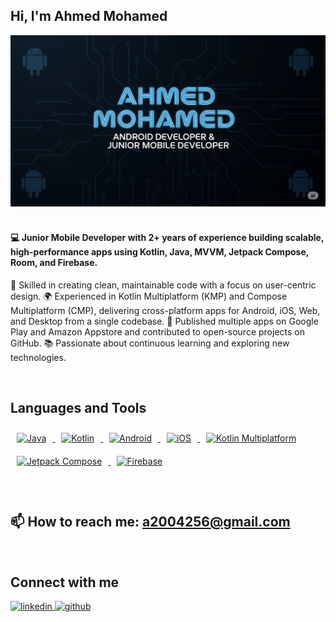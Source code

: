 ## Hi, I'm Ahmed Mohamed  

</p>
<img src="https://github.com/Ahmed27Mohamed/Ahmed27Mohamed/blob/main/a.png" alt="Ahmed27Mohamed27/Ahmed27Mohamed/Ahmed" width="1490"/>

<br/>  
<br/> 

#### <div align="start">💻 Junior Mobile Developer with 2+ years of experience building scalable, high-performance apps using Kotlin, Java, MVVM, Jetpack Compose, Room, and Firebase.
🚀 Skilled in creating clean, maintainable code with a focus on user-centric design.
🌍 Experienced in Kotlin Multiplatform (KMP) and Compose Multiplatform (CMP), delivering cross-platform apps for Android, iOS, Web, and Desktop from a single codebase.
📱 Published multiple apps on Google Play and Amazon Appstore and contributed to open-source projects on GitHub.
📚 Passionate about continuous learning and exploring new technologies.
</div>  


<br/>  


## Languages and Tools 
 
<div align="start">  

  <!-- Languages -->
  <a href="https://www.java.com/" target="_blank">
    <img style="margin: 10px" src="https://profilinator.rishav.dev/skills-assets/java-original-wordmark.svg" alt="Java" height="50" />
  </a>  
  <a href="https://kotlinlang.org/" target="_blank">
    <img style="margin: 10px" src="https://profilinator.rishav.dev/skills-assets/kotlinlang-icon.svg" alt="Kotlin" height="50" />
  </a>  

  <!-- Platforms -->
  <a href="https://www.android.com/" target="_blank">
    <img style="margin: 10px" src="https://profilinator.rishav.dev/skills-assets/android-original-wordmark.svg" alt="Android" height="50" />
  </a>  
  <a href="https://developer.apple.com/ios/" target="_blank">
    <img style="margin: 10px" src="https://upload.wikimedia.org/wikipedia/commons/f/fa/Apple_logo_black.svg" alt="iOS" height="50" />
  </a>  

  <!-- Cross-Platform & UI Frameworks -->
  <a href="https://kotlinlang.org/lp/multiplatform/" target="_blank">
    <img style="margin: 10px" src="https://upload.wikimedia.org/wikipedia/commons/7/74/Kotlin_Icon.png" alt="Kotlin Multiplatform" height="50" />
  </a>  
  <a href="https://developer.android.com/jetpack/compose" target="_blank">
    <img style="margin: 10px" src="https://developer.android.com/static/images/jetpack/compose-illustration.png" alt="Jetpack Compose" height="50" />
  </a>  

  <!-- Backend -->
  <a href="https://firebase.google.com/" target="_blank">
    <img style="margin: 10px" src="https://profilinator.rishav.dev/skills-assets/firebase.png" alt="Firebase" height="50" />
  </a>  

</div>


<br/>  
<br/>  


## 📫 How to reach me: a2004256@gmail.com 


<br/>  


## Connect with me  
<div align="start">
<a href="https://www.linkedin.com/in/ahmed-mohamed-961844295/" target="_blank">
<img src=https://img.shields.io/badge/linkedin-%231E77B5.svg?&style=for-the-badge&logo=linkedin&logoColor=white alt=linkedin style="margin-bottom: 5px;" />
</a>
<a href="https://github.com/Ahmed27Mohamed" target="_blank">
<img src=https://img.shields.io/badge/github-%2324292e.svg?&style=for-the-badge&logo=github&logoColor=white alt=github style="margin-bottom: 5px;" />
</a>  
</div>  
  
<br/>  
